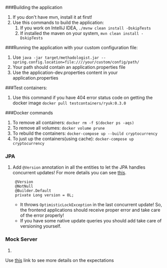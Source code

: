 ###Building the application

1. If you don't have mvn, install it at first!
2. Use this commands to build the application:
    1. If you work on IntelliJ IDEA, `./mvnw clean install -DskipTests`
    2. If installed the maven on your system, `mvn clean install -DskipTests`

###Running the application with your custom configuration file:

1. Use `java -jar target/methadologist.jar --spring.config.location=file:////your/custom/config/path/`
2. Your path should contain an application.properties file
3. Use the application-dev.properties content in your application.properties

###Test containers:

1. Use this command if you have 404 error status code on getting the docker
   image `docker pull testcontainers/ryuk:0.3.0`

###Docker commands

1. To remove all containers: `docker rm -f $(docker ps -aqs)`
2. To remove all volumes: `docker volume prune`
3. To rebuild the containers: `docker-compose up --build cryptocurrency`
4. To just up the containers(using cache): `docker-compose up cryptocurrency`

### JPA

1. Add `@Version` annotation in all the entities to let the JPA handles concurrent updates!
   For more details you can see [this](https://stackoverflow.com/questions/2572566/java-jpa-version-annotation).
   ```
    @Version
    @NotNull
    @Builder.Default
    private Long version = 0L;
   ```
    - It throws `OptimisticLockException` in the last concurrent update! So, the frontend applications should receive
      proper error and take care of the error properly!
    - If you have some native update queries you should add take care of versioning yourself.

### Mock Server

1.

Use [this](https://www.mock-server.com/mock_server/creating_expectations.html#button_match_request_by_negative_priority)
link to see more details on the expectations
